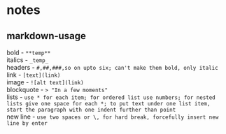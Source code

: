 # notes

## markdown-usage
bold - `**temp**`\
italics - `_temp_`\
headers - `#,##,###,so on upto six; can't make them bold, only italic`\
link - `[text](link)`\
image - `![alt text](link)`\
blockquote - `> "In a few moments"`\
lists - `use * for each item; for ordered list use numbers; for nested lists give one space for each *; to put text under one list item, start the paragraph with one indent further than point`\
new line - `use two spaces or \, for hard break, forcefully insert new line by enter`

